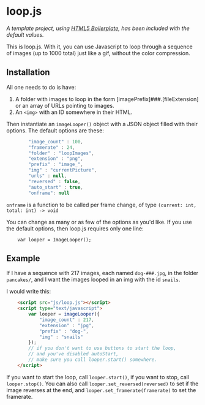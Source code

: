 # loop.js

*A template project, using [HTML5 Boilerplate](http://html5boilerplate.com/), has been included with the default values.*

This is loop.js. With it, you can use Javascript to loop through a sequence of images (up to 1000 total) just like a gif, without the color compression.

## Installation

All one needs to do is have:

1. A folder with images to loop in the form [imagePrefix]###.[fileExtension] or an array of URLs pointing to images.
2. An `<img>` with an ID somewhere in their HTML.

Then instantiate an `imageLooper()` object with a JSON object filled with their options. The default options are these:

```javascript
        "image_count" : 100,
        "framerate" : 24,
        "folder" : "loopImages",
        "extension" : "png",
        "prefix" : "image_",
        "img" : "currentPicture",
        "urls" : null,
        "reversed" : false,
        "auto_start" : true,
        "onframe": null
```

`onframe` is a function to be called per frame change, of type `(current: int, total: int) -> void`

You can change as many or as few of the options as you'd like. If you use the default options, then loop.js requires only one line:

        var looper = ImageLooper();

## Example

If I have a sequence with 217 images, each named `dog-###.jpg`, in the folder `pancakes/`, and I want the images looped in an img with the id `snails`.

I would write this:

```html
    <script src="js/loop.js"></script>
    <script type="text/javascript">
        var looper = imageLooper({
            "image_count" : 217,
            "extension" : "jpg",
            "prefix" : "dog-",
            "img" : "snails"
        });
	    // if you don't want to use buttons to start the loop,
        // and you've disabled autoStart,
	    // make sure you call looper.start() somewhere.
    </script>
```

If you want to start the loop, call `looper.start()`, if you want to stop, call `looper.stop()`.
You can also call `looper.set_reversed(reversed)` to set if the image
reverses at the end, and `looper.set_framerate(framerate)` to set the
framerate.
